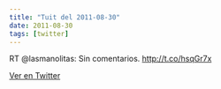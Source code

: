 ```yaml
---
title: "Tuit del 2011-08-30"
date: 2011-08-30
tags: [twitter]
---
```


RT @lasmanolitas: Sin comentarios. http://t.co/hsqGr7x



[Ver en Twitter](https://twitter.com/i/web/status/108481750027612160)

